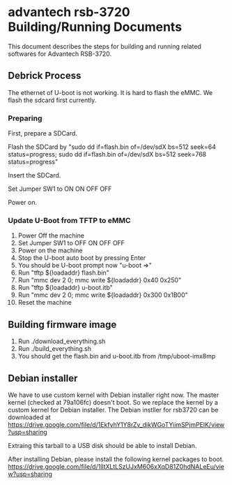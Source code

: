 advantech rsb-3720 Building/Running Documents
================================================

This document describes the steps for building and running related
softwares for Advantech RSB-3720.

## Debrick Process

The ethernet of U-boot is not working. It is hard to flash the eMMC.
We flash the sdcard first currently.

### Preparing

First, prepare a SDCard.

Flash the SDCard by "sudo dd if=flash.bin of=/dev/sdX bs=512 seek=64 status=progress; sudo dd if=flash.bin of=/dev/sdX bs=512 seek=768 status=progress"

Insert the SDCard.

Set Jumper SW1 to ON ON OFF OFF

Power on.

### Update U-Boot from TFTP to eMMC

 1. Power Off the machine
 2. Set Jumper SW1 to OFF ON OFF OFF
 3. Power on the machine
 4. Stop the U-boot auto boot by pressing Enter
 5. You should be U-boot prompt now "u-boot =>"
 6. Run "tftp ${loadaddr} flash.bin"
 7. Run "mmc dev 2 0; mmc write ${loadaddr} 0x40 0x250"
 8. Run "tftp ${loadaddr} u-boot.itb"
 9. Run "mmc dev 2 0; mmc write ${loadaddr} 0x300 0x1B00"
 10. Reset the machine

## Building firmware image

 1. Run ./download_everything.sh
 2. Run ./build_everything.sh
 3. You should get the flash.bin and u-boot.itb from /tmp/uboot-imx8mp

## Debian installer

We have to use custom kernel with Debian installer right now.
The master kernel (checked at 79a106fc) doesn't boot.
So we replace the kernel by a custom kernel for Debian installer.
The Debian instller for rsb3720 can be downloaded at
https://drive.google.com/file/d/1EkfyhY1Y8rZv_dikWGoTYiimSPjmPElK/view?usp=sharing

Extraing this tarball to a USB disk should be able to install Debian.

After installing Debian, please install the following kernel packages
to boot.
https://drive.google.com/file/d/1lltXLtLSzUJxM606xXqD81Z0hdNALeEu/view?usp=sharing

